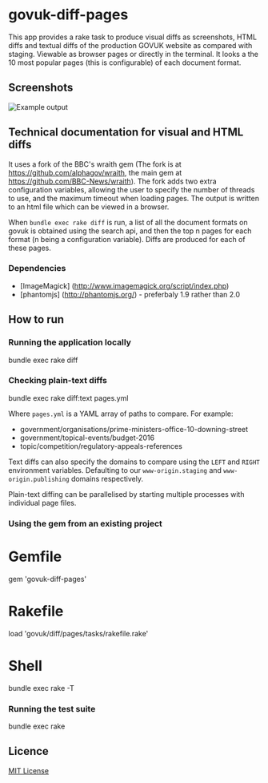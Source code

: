 # govuk-diff-pages

This app provides a rake task to produce visual diffs as screenshots, HTML
diffs and textual diffs of the production GOVUK website as compared with
staging. Viewable as browser pages or directly in the terminal. It looks a the
10 most popular pages (this is configurable) of each document format.

## Screenshots

![Example output](docs/screenshots/gallery.png?raw=true "Example gallery of
differing pages")


## Technical documentation for visual and HTML diffs

It uses a fork of the BBC's wraith gem (The fork is at
https://github.com/alphagov/wraith, the main gem at
https://github.com/BBC-News/wraith).  The fork adds two extra configuration
variables, allowing the user to specify the number of threads to use, and the
maximum timeout when loading pages.  The output is written to an html file
which can be viewed in a browser.

When `bundle exec rake diff` is run, a list of all the document formats on
govuk is obtained using the search api, and then the top n pages for each
format (n being a configuration variable).  Diffs are produced for each of
these pages.


### Dependencies

- [ImageMagick] (http://www.imagemagick.org/script/index.php)
- [phantomjs] (http://phantomjs.org/) - preferbaly 1.9 rather than 2.0


## How to run

### Running the application locally

  bundle exec rake diff

### Checking plain-text diffs

  bundle exec rake diff:text pages.yml

Where `pages.yml` is a YAML array of paths to compare. For example:

  - government/organisations/prime-ministers-office-10-downing-street
  - government/topical-events/budget-2016
  - topic/competition/regulatory-appeals-references

Text diffs can also specify the domains to compare using the `LEFT` and `RIGHT`
environment variables. Defaulting to our `www-origin.staging` and
`www-origin.publishing` domains respectively.

Plain-text diffing can be parallelised by starting multiple processes with
individual page files.

### Using the gem from an existing project

  # Gemfile
  gem 'govuk-diff-pages'

  # Rakefile
  load 'govuk/diff/pages/tasks/rakefile.rake'

  # Shell
  bundle exec rake -T

### Running the test suite

  bundle exec rake

## Licence

[MIT License](LICENCE)
